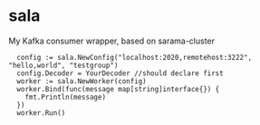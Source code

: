 # sala
My Kafka consumer wrapper, based on  sarama-cluster

```
  config := sala.NewConfig("localhost:2020,remotehost:3222", "hello,world", "testgroup")
  config.Decoder = YourDecoder //should declare first
  worker := sala.NewWorker(config)
  worker.Bind(func(message map[string]interface{}) {
    fmt.Println(message)
  })
  worker.Run()
```

